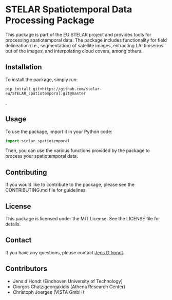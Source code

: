 # STELAR Spatiotemporal Data Processing Package

This package is part of the EU STELAR project and provides tools for processing spatiotemporal data. The package includes functionality for field delineation (i.e., segmentation) of satellite images, extracting LAI timseries out of the images, and interpolating cloud covers, among others.

## Installation

To install the package, simply run:
```
pip install git+https://github.com/stelar-eu/STELAR_spatiotemporal.git@master
```
.
## Usage

To use the package, import it in your Python code:

```python
import stelar_spatiotemporal
```
Then, you can use the various functions provided by the package to process your spatiotemporal data.

## Contributing
If you would like to contribute to the package, please see the CONTRIBUTING.md file for guidelines.

## License
This package is licensed under the MIT License. See the LICENSE file for details.

## Contact
If you have any questions, please contact [Jens D'hondt](mailto:j.e.d.hondt@tue.nl).

## Contributors
- Jens d'Hondt (Eindhoven University of Technology)
- Giorgos Chatzigeorgakidis (Athena Research Center)
- Christoph Joerges (VISTA GmbH)

